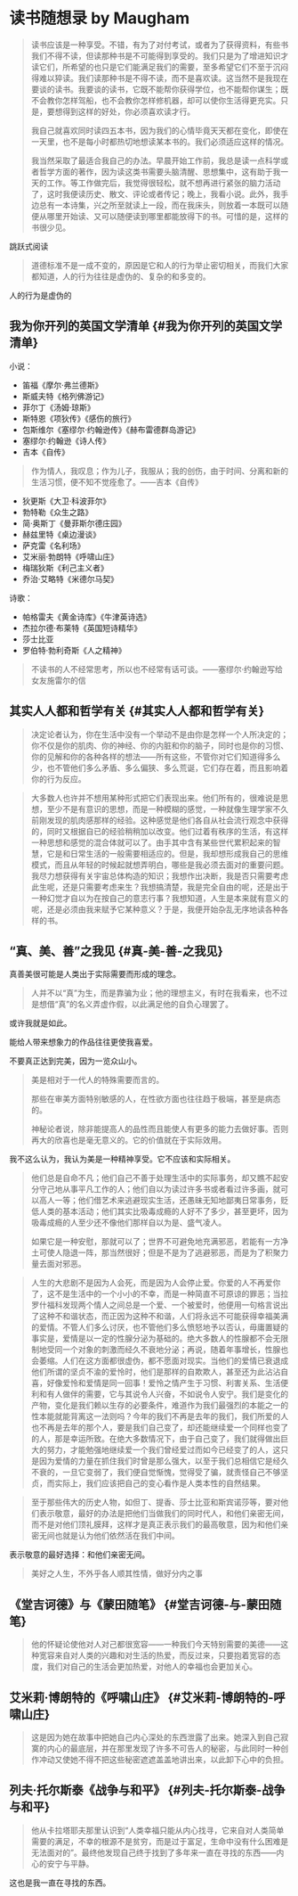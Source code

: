 # 读书随想录 by Maugham

> 读书应该是一种享受。不错，有为了对付考试，或者为了获得资料，有些书我们不得不读，但读那种书是不可能得到享受的。我们只是为了增进知识才读它们，所希望的也只是它们能满足我们的需要，至多希望它们不至于沉闷得难以猝读。我们读那种书是不得不读，而不是喜欢读。这当然不是我现在要谈的读书。我要谈的读书，它既不能帮你获得学位，也不能帮你谋生；既不会教你怎样驾船，也不会教你怎样修机器，却可以使你生活得更充实。只是，要想得到这样的好处，你必须喜欢读才行。
>
> 我自己就喜欢同时读四五本书，因为我们的心情毕竟天天都在变化，即使在一天里，也不是每小时都热切地想读某本书的。我们必须适应这样的情况。
>
> 我当然采取了最适合我自己的办法。早晨开始工作前，我总是读一点科学或者哲学方面的著作，因为读这类书需要头脑清醒、思想集中，这有助于我一天的工作。等工作做完后，我觉得很轻松，就不想再进行紧张的脑力活动了，这时我便读历史、散文、评论或者传记；晚上，我看小说。此外，我手边总有一本诗集，兴之所至就读上一段，而在我床头，则放着一本既可以随便从哪里开始读、又可以随便读到哪里都能放得下的书。可惜的是，这样的书很少见。

跳跃式阅读

> 道德标准不是一成不变的，原因是它和人的行为举止密切相关，而我们大家都知道，人的行为往往是虚伪的、复杂的和多变的。

人的行为是虚伪的


## 我为你开列的英国文学清单 {#我为你开列的英国文学清单}

小说：

-   笛福《摩尔·弗兰德斯》
-   斯威夫特《格列佛游记》
-   菲尔丁《汤姆·琼斯》
-   斯特恩《项狄传》《感伤的旅行》
-   包斯维尔《塞缪尔·约翰逊传》《赫布雷德群岛游记》
-   塞缪尔·约翰逊《诗人传》
-   吉本《自传》

> 作为情人，我叹息；作为儿子，我服从；我的创伤，由于时间、分离和新的生活习惯，便不知不觉痊愈了。——吉本《自传》

-   狄更斯《大卫·科波菲尔》
-   勃特勒《众生之路》
-   简·奥斯丁《曼菲斯尔德庄园》
-   赫兹里特《桌边漫谈》
-   萨克雷《名利场》
-   艾米丽·勃朗特《呼啸山庄》
-   梅瑞狄斯《利己主义者》
-   乔治·艾略特《米德尔马契》

诗歌：

-   帕格雷夫《黄金诗库》《牛津英诗选》
-   杰拉尔德·布莱特《英国短诗精华》
-   莎士比亚
-   罗伯特·勃利奇斯《人之精神》

> 不读书的人不经常思考，所以也不经常有话可谈。——塞缪尔·约翰逊写给女友施雷尔的信


## 其实人人都和哲学有关 {#其实人人都和哲学有关}

> 决定论者认为，你在生活中没有一个举动不是由你是怎样一个人所决定的；你不仅是你的肌肉、你的神经、你的内脏和你的脑子，同时也是你的习惯、你的见解和你的各种各样的想法——所有这些，不管你对它们知道得多么少，也不管他们多么矛盾、多么偏狭、多么荒诞，它们存在着，而且影响着你的行为反应。

<!--quoteend-->

> 大多数人也许并不想用某种形式把它们表现出来。他们所有的，很难说是思想，至少不是有意识的思想，而是一种模糊的感觉，一种就像生理学家不久前刚发现的肌肉感那样的经验。这种感觉是他们各自从社会流行观念中获得的，同时又根据自已的经验稍稍加以改变。他们过着有秩序的生活，有这样一种思想和感觉的混合体就可以了。由手其中含有某些世代累积起来的智慧，它是和日常生活的一般需要相适应的。但是，我却想形成我自己的思维模式，而且从年轻的时候起就想弄明白，哪些是我必须去面对的重要问题。我尽力想获得有关宇宙总体构造的知识；我想作出决断，我是否只需要考虑此生呢，还是只需要考虑来生？我想搞清楚，我是完全自由的呢，还是出于一种幻觉才自以为在按自己的意志行事？我想知道，人生是本来就有意义的呢，还是必须由我来赋予它某种意义？于是，我便开始杂乱无序地读各种各样的书。


## “真、美、善”之我见 {#真-美-善-之我见}

真善美很可能是人类出于实际需要而形成的理念。

> 人并不以“真”为生，而是靠骗为业；他的理想主义，有时在我看来，也不过是想借“真”的名义弄虚作假，以此满足他的自负心理罢了。

或许我就是如此。

能给人带来想象力的作品往往更使我喜爱。

不要真正达到完美，因为一览众山小。

> 美是相对于一代人的特殊需要而言的。
>
> 那些在审美方面特别敏感的人，在性欲方面也往往趋于极端，甚至是病态的。
>
> 神秘论者说，除非能提高人的品性而且能使人有更多的能力去做好事。否则再大的欣喜也是毫无意义的。它的价值就在于实际效用。

我不这么认为，我认为美是一种精神享受。它不应该和实际相关。

> 他们总是自命不凡；他们自己不善于处理生活中的实际事务，却又瞧不起安分守己地从事平凡工作的人；他们自以为读过许多书或者看过许多画，就可以高人一等；他们借艺术来逃避现实生活，还愚昧无知地鄙夷日常事务，贬低人类的基本活动；他们其实比吸毒成瘾的人好不了多少，甚至更坏，因为吸毒成瘾的人至少还不像他们那样自以为是、盛气凌人。
>
> 如果它是一种安慰，那就可以了；世界不可避免地充满邪恶，若能有一方净土可使人隐退一阵，那当然很好；但是不是为了逃避邪恶，而是为了积聚力量去面对邪恶。

<!--quoteend-->

> 人生的大悲剧不是因为人会死，而是因为人会停止爱。你爱的人不再爱你了，这不是生活中的一个小小的不幸，而是一种简直不可原谅的罪恶；当拉罗什福科发现两个情人之间总是一个爱、一个被爱时，他便用一句格言说出了这种不和谐状态，而正因为这种不和谐，人们将永远不可能获得幸福美满的爱情。不管人们多么讨厌，也不管他们多么愤怒地予以否认，毋庸置疑的事实是，爱情是以一定的性腺分泌为基础的。绝大多数人的性腺都不会无限制地受同一个对象的刺激而经久不衰地分泌；再说，随着年事增长，性腺也会萎缩。人们在这方面都很虚伪，都不愿面对现实。当他们的爱情已衰退成他们所谓的坚贞不渝的爱怜时，他们是那样的自欺欺人，甚至还为此沾沾自喜，好像爱怜和爱情是同一回事！爱怜之情产生于习惯、利害关系、生活便利和有人做伴的需要，它与其说令人兴奋，不如说令人安宁。我们是变化的产物，变化是我们赖以生存的必要条件，难道作为我们最强烈的本能之一的性本能就能背离这一法则吗？今年的我们不再是去年的我们，我们所爱的人也不再是去年的那个人，要是我们自己变了，却还能继续爱一个同样也变了的人，那是幸运所致。在绝大多数情况下，由于自己变了，我们就得做出巨大的努力，才能勉强地继续爱一个我们曾经爱过而如今已经变了的人，这只是因为爱情的力量在抓住我们时曾是那么强大，以至于我们总相信它是经久不衰的，一旦它变弱了，我们便自觉惭愧，觉得受了骗，就责怪自己不够坚贞，而实际上，我们应该把自己的变心看作是人类本性的自然结果。

<!--quoteend-->

> 至于那些伟大的历史人物，如但丁、提香、莎士比亚和斯宾诺莎等，要对他们表示敬意，最好的办法是把他们当做我们的同时代人，和他们亲密无间，而不是对他们顶礼膜拜，这样才是真正表示我们的最高敬意，因为和他们亲密无间也就是认为他们依然活在我们中间。

表示敬意的最好选择：和他们亲密无间。

> 美好之人生，不外乎各人顺其性情，做好分内之事


## 《堂吉诃德》与《蒙田随笔》 {#堂吉诃德-与-蒙田随笔}

> 他的怀疑论使他对人对己都很宽容——一种我们今天特别需要的美德——这种宽容来自对人类的兴趣和对生活的热爱，而反过来，只要抱着宽容的态度，我们对自己的生活会更加热爱，对他人的幸福也会更加关心。


## 艾米莉·博朗特的《呼啸山庄》 {#艾米莉-博朗特的-呼啸山庄}

> 这是因为她在故事中把她自己内心深处的东西泄露了出来。她深入到自己寂寞的内心的最底层，并在那里发现了许多不可告人的秘密，与此同时一种创作冲动又使她不得不把这些秘密遮遮盖盖地讲出来，以此卸下心中的负担。


## 列夫·托尔斯泰《战争与和平》 {#列夫-托尔斯泰-战争与和平}

> 他从卡拉塔耶夫那里认识到“人类幸福只能从内心找寻，它来自对人类简单需要的满足，不幸的根源不是贫穷，而是过于富足，生命中没有什么困难是无法面对的”。最终他发现自己终于找到了多年来一直在寻找的东西——内心的安宁与平静。

这也是我一直在寻找的东西。
